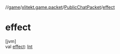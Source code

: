 //[game](../../../index.md)/[xlitekt.game.packet](../index.md)/[PublicChatPacket](index.md)/[effect](effect.md)

# effect

[jvm]\
val [effect](effect.md): [Int](https://kotlinlang.org/api/latest/jvm/stdlib/kotlin/-int/index.html)
